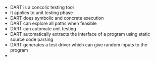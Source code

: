 * DART is a concolic testing tool  
* It applies to unit testing phase  
* DART does symbolic and concrete execution  
* DART can explore all paths when feasible  
* DART can automate unit testing  
* DART automatically extracts the interface of a program using static source code parsing  
* DART generates a test driver which can give random inputs to the program  
* 
